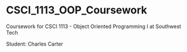 # CSCI_1113_OOP_Coursework
Coursework for CSCI 1113 - Object Oriented Programming I at Southwest Tech

Student: Charles Carter
